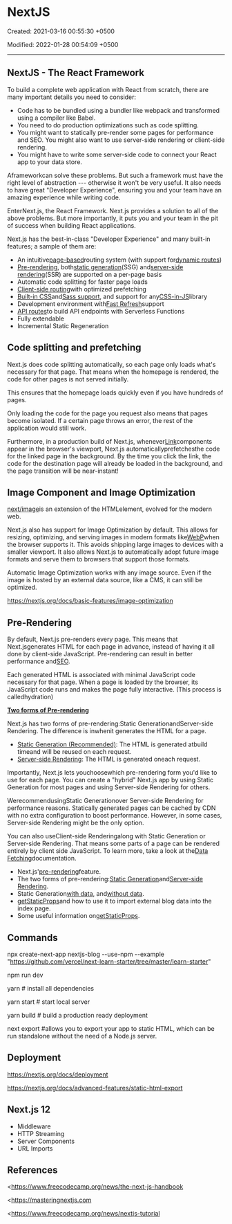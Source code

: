 # NextJS

Created: 2021-03-16 00:55:30 +0500

Modified: 2022-01-28 00:54:09 +0500

---

## NextJS - The React Framework

To build a complete web application with React from scratch, there are many important details you need to consider:
-   Code has to be bundled using a bundler like webpack and transformed using a compiler like Babel.
-   You need to do production optimizations such as code splitting.
-   You might want to statically pre-render some pages for performance and SEO. You might also want to use server-side rendering or client-side rendering.
-   You might have to write some server-side code to connect your React app to your data store.

Aframeworkcan solve these problems. But such a framework must have the right level of abstraction --- otherwise it won't be very useful. It also needs to have great "Developer Experience", ensuring you and your team have an amazing experience while writing code.

EnterNext.js, the React Framework. Next.js provides a solution to all of the above problems. But more importantly, it puts you and your team in the pit of success when building React applications.

Next.js has the best-in-class "Developer Experience" and many built-in features; a sample of them are:
-   An intuitive[page-based](https://nextjs.org/docs/basic-features/pages)routing system (with support for[dynamic routes](https://nextjs.org/docs/routing/dynamic-routes))
-   [Pre-rendering](https://nextjs.org/docs/basic-features/pages#pre-rendering), both[static generation](https://nextjs.org/docs/basic-features/pages#static-generation-recommended)(SSG) and[server-side rendering](https://nextjs.org/docs/basic-features/pages#server-side-rendering)(SSR) are supported on a per-page basis
-   Automatic code splitting for faster page loads
-   [Client-side routing](https://nextjs.org/docs/routing/introduction#linking-between-pages)with optimized prefetching
-   [Built-in CSS](https://nextjs.org/docs/basic-features/built-in-css-support)and[Sass support](https://nextjs.org/docs/basic-features/built-in-css-support#sass-support), and support for any[CSS-in-JS](https://nextjs.org/docs/basic-features/built-in-css-support#css-in-js)library
-   Development environment with[Fast Refresh](https://nextjs.org/docs/basic-features/fast-refresh)support
-   [API routes](https://nextjs.org/docs/api-routes/introduction)to build API endpoints with Serverless Functions
-   Fully extendable
-   Incremental Static Regeneration

## Code splitting and prefetching

Next.js does code splitting automatically, so each page only loads what's necessary for that page. That means when the homepage is rendered, the code for other pages is not served initially.

This ensures that the homepage loads quickly even if you have hundreds of pages.

Only loading the code for the page you request also means that pages become isolated. If a certain page throws an error, the rest of the application would still work.

Furthermore, in a production build of Next.js, whenever[Link](https://nextjs.org/docs/api-reference/next/link)components appear in the browser's viewport, Next.js automaticallyprefetchesthe code for the linked page in the background. By the time you click the link, the code for the destination page will already be loaded in the background, and the page transition will be near-instant!

## Image Component and Image Optimization

[next/image](https://nextjs.org/docs/api-reference/next/image)is an extension of the HTML<img>element, evolved for the modern web.

Next.js also has support for Image Optimization by default. This allows for resizing, optimizing, and serving images in modern formats like[WebP](https://developer.mozilla.org/en-US/docs/Web/Media/Formats/Image_types#webp)when the browser supports it. This avoids shipping large images to devices with a smaller viewport. It also allows Next.js to automatically adopt future image formats and serve them to browsers that support those formats.

Automatic Image Optimization works with any image source. Even if the image is hosted by an external data source, like a CMS, it can still be optimized.

<https://nextjs.org/docs/basic-features/image-optimization>

## Pre-Rendering

By default, Next.js pre-renders every page. This means that Next.jsgenerates HTML for each page in advance, instead of having it all done by client-side JavaScript. Pre-rendering can result in better performance and[SEO](https://en.wikipedia.org/wiki/Search_engine_optimization).

Each generated HTML is associated with minimal JavaScript code necessary for that page. When a page is loaded by the browser, its JavaScript code runs and makes the page fully interactive. (This process is calledhydration)

[**Two forms of Pre-rendering**](https://nextjs.org/docs/basic-features/pages#two-forms-of-pre-rendering)

Next.js has two forms of pre-rendering:Static GenerationandServer-side Rendering. The difference is inwhenit generates the HTML for a page.
-   [Static Generation (Recommended)](https://nextjs.org/docs/basic-features/pages#static-generation-recommended): The HTML is generated atbuild timeand will be reused on each request.
-   [Server-side Rendering](https://nextjs.org/docs/basic-features/pages#server-side-rendering): The HTML is generated oneach request.

Importantly, Next.js lets youchoosewhich pre-rendering form you'd like to use for each page. You can create a "hybrid" Next.js app by using Static Generation for most pages and using Server-side Rendering for others.

WerecommendusingStatic Generationover Server-side Rendering for performance reasons. Statically generated pages can be cached by CDN with no extra configuration to boost performance. However, in some cases, Server-side Rendering might be the only option.

You can also useClient-side Renderingalong with Static Generation or Server-side Rendering. That means some parts of a page can be rendered entirely by client side JavaScript. To learn more, take a look at the[Data Fetching](https://nextjs.org/docs/basic-features/data-fetching#fetching-data-on-the-client-side)documentation.


-   Next.js'[pre-rendering](https://nextjs.org/docs/basic-features/pages#pre-rendering)feature.
-   The two forms of pre-rendering:[Static Generation](https://nextjs.org/docs/basic-features/pages#static-generation-recommended)and[Server-side Rendering](https://nextjs.org/docs/basic-features/pages#server-side-rendering).
-   Static Generation[with data](https://nextjs.org/docs/basic-features/pages#static-generation-with-data), and[without data](https://nextjs.org/docs/basic-features/pages#static-generation-without-data).
-   [getStaticProps](https://nextjs.org/docs/basic-features/data-fetching#getstaticprops-static-generation)and how to use it to import external blog data into the index page.
-   Some useful information on[getStaticProps](https://nextjs.org/docs/basic-features/data-fetching#getstaticprops-static-generation).

## Commands

npx create-next-app nextjs-blog --use-npm --example "<https://github.com/vercel/next-learn-starter/tree/master/learn-starter>"

npm run dev

yarn # install all dependencies

yarn start # start local server

yarn build # build a production ready deployment

next export #allows you to export your app to static HTML, which can be run standalone without the need of a Node.js server.

## Deployment

<https://nextjs.org/docs/deployment>

<https://nextjs.org/docs/advanced-features/static-html-export>

## Next.js 12
-   Middleware
-   HTTP Streaming
-   Server Components
-   URL Imports

## References

<https://www.freecodecamp.org/news/the-next-js-handbook

<https://masteringnextjs.com

<https://www.freecodecamp.org/news/nextjs-tutorial
